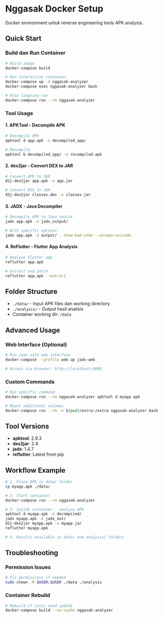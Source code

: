 # Nggasak Docker Setup

Docker environment untuk reverse engineering tools APK analysis.

## Quick Start

### Build dan Run Container
```bash
# Build image
docker-compose build

# Run interactive container
docker-compose up -d nggasak-analyzer
docker-compose exec nggasak-analyzer bash

# Atau langsung run
docker-compose run --rm nggasak-analyzer
```

### Tool Usage

#### 1. APKTool - Decompile APK
```bash
# Decompile APK
apktool d app.apk -o decompiled_app/

# Recompile
apktool b decompiled_app/ -o recompiled.apk
```

#### 2. dex2jar - Convert DEX to JAR
```bash
# Convert APK to JAR
d2j-dex2jar app.apk -o app.jar

# Convert DEX to JAR
d2j-dex2jar classes.dex -o classes.jar
```

#### 3. JADX - Java Decompiler
```bash
# Decompile APK to Java source
jadx app.apk -d jadx_output/

# With specific options
jadx app.apk -d output/ --show-bad-code --escape-unicode
```

#### 4. ReFlutter - Flutter App Analysis
```bash
# Analyze Flutter app
reflutter app.apk

# Extract and patch
reflutter app.apk --extract
```

## Folder Structure

- `./data/` - Input APK files dan working directory
- `./analysis/` - Output hasil analisis
- Container working dir: `/data`

## Advanced Usage

### Web Interface (Optional)
```bash
# Run jadx with web interface
docker-compose --profile web up jadx-web

# Access via browser: http://localhost:8080
```

### Custom Commands
```bash
# Run specific command
docker-compose run --rm nggasak-analyzer apktool d myapp.apk

# Mount additional volumes
docker-compose run --rm -v $(pwd)/extra:/extra nggasak-analyzer bash
```

## Tool Versions

- **apktool**: 2.9.3
- **dex2jar**: 2.4  
- **jadx**: 1.4.7
- **reflutter**: Latest from pip

## Workflow Example

```bash
# 1. Place APK in data/ folder
cp myapp.apk ./data/

# 2. Start container
docker-compose run --rm nggasak-analyzer

# 3. Inside container - analyze APK
apktool d myapp.apk -o decompiled/
jadx myapp.apk -d jadx_out/
d2j-dex2jar myapp.apk -o myapp.jar
reflutter myapp.apk

# 4. Results available in data/ and analysis/ folders
```

## Troubleshooting

### Permission Issues
```bash
# Fix permissions if needed
sudo chown -R $USER:$USER ./data ./analysis
```

### Container Rebuild
```bash
# Rebuild if tools need update
docker-compose build --no-cache nggasak-analyzer
```
